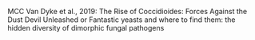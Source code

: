 MCC Van Dyke et al., 2019: 
The Rise of Coccidioides: Forces Against the Dust Devil Unleashed
or
Fantastic yeasts and where to find them: the hidden diversity of dimorphic fungal pathogens
